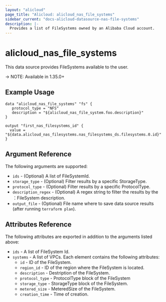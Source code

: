 ```yaml
---
layout: "alicloud"
page_title: "Alicloud: alicloud_nas_file_systems"
sidebar_current: "docs-alicloud-datasource-nas-file-systems"
description: |-
  Provides a list of FileSystems owned by an Alibaba Cloud account.
---
```


# alicloud\_nas_file_systems

This data source provides FileSystems available to the user.

-> NOTE: Available in 1.35.0+

## Example Usage

```
data "alicloud_nas_file_systems" "fs" {
   protocol_type = "NFS"
   description = "${alicloud_nas_file_system.foo.description}"
}

output "first_nas_filesystems_id" {
  value = "${data.alicloud_nas_filesystems.nas_filesystems_ds.filesystems.0.id}"
}
```
## Argument Reference

The following arguments are supported:

* `ids` - (Optional) A list of FileSystemId.
* `storage_type` - (Optional) Filter results by a specific StorageType. 
* `protocol_type` - (Optional) Filter results by a specific ProtocolType. 
* `description_regex` - (Optional) A regex string to filter the results by the ：FileSystem description.
* `output_file` - (Optional) File name where to save data source results (after running `terraform plan`).

## Attributes Reference

The following attributes are exported in addition to the arguments listed above:

* `ids` - A list of FileSystem Id.
* `systems` - A list of VPCs. Each element contains the following attributes:
  * `id` - ID of the FileSystem.
  * `region_id` - ID of the region where the FileSystem is located.
  * `description` - Destription of the FileSystem.
  * `protocol_type` - ProtocolType block of the FileSystem
  * `storage_type` - StorageType block of the FileSystem.
  * `metered_size` - MeteredSize of the FileSystem.
  * `creation_time` - Time of creation.
